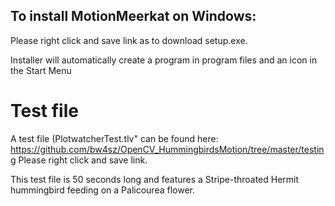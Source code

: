 To install MotionMeerkat on Windows:
-------------------------
Please right click and save link as to download setup.exe. 

Installer will automatically create a program in program files and an icon in the Start Menu


Test file
===

A test file (PlotwatcherTest.tlv" can be found here: https://github.com/bw4sz/OpenCV_HummingbirdsMotion/tree/master/testing
Please right click and save link.

This test file is 50 seconds long and features a Stripe-throated Hermit hummingbird feeding on a Palicourea flower.
